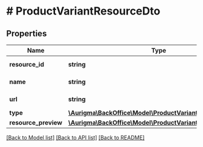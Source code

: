 # # ProductVariantResourceDto

## Properties

Name | Type | Description | Notes
------------ | ------------- | ------------- | -------------
**resource_id** | **string** | Resource identifier. | [optional]
**name** | **string** | Resource name. | [optional]
**url** | **string** | Resource url. | [optional]
**type** | [**\Aurigma\BackOffice\Model\ProductVariantResourceType**](ProductVariantResourceType.md) |  | [optional]
**resource_preview** | [**\Aurigma\BackOffice\Model\ProductVariantResourcePreview**](ProductVariantResourcePreview.md) |  | [optional]

[[Back to Model list]](../../README.md#models) [[Back to API list]](../../README.md#endpoints) [[Back to README]](../../README.md)

